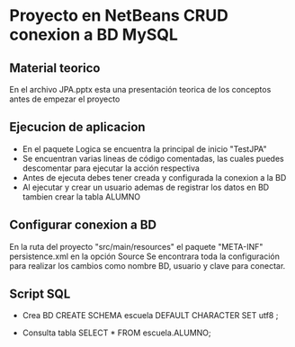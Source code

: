 # Proyecto en NetBeans CRUD conexion a BD MySQL

## Material teorico
En el archivo JPA.pptx esta una presentación teorica de los conceptos antes de empezar el proyecto

## Ejecucion de aplicacion
- En el paquete Logica se encuentra la principal de inicio "TestJPA"
- Se encuentran varias lineas de código comentadas, las cuales puedes descomentar para ejecutar la acción respectiva
- Antes de ejecuta debes tener creada y configurada la conexion a la BD
- Al ejecutar y crear un usuario ademas de registrar los datos en BD tambien crear la tabla ALUMNO

## Configurar conexion a BD
En la ruta del proyecto "src/main/resources" el paquete "META-INF" persistence.xml en la opción Source 
Se encontrara toda la configuración para realizar los cambios como nombre BD, usuario y clave para conectar.

## Script SQL
- Crea BD
CREATE SCHEMA escuela DEFAULT CHARACTER SET utf8 ;

- Consulta tabla
SELECT * FROM escuela.ALUMNO;
